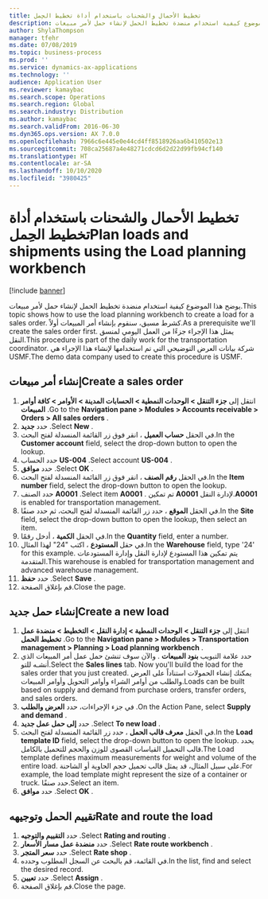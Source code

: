 ```yaml
---
title: تخطيط الأحمال والشحنات باستخدام أداة تخطيط الحِمل
description: يوضح هذا الموضوع كيفية استخدام منضدة تخطيط الحمل لإنشاء حمل لأمر مبيعات.
author: ShylaThompson
manager: tfehr
ms.date: 07/08/2019
ms.topic: business-process
ms.prod: ''
ms.service: dynamics-ax-applications
ms.technology: ''
audience: Application User
ms.reviewer: kamaybac
ms.search.scope: Operations
ms.search.region: Global
ms.search.industry: Distribution
ms.author: kamaybac
ms.search.validFrom: 2016-06-30
ms.dyn365.ops.version: AX 7.0.0
ms.openlocfilehash: 7966c6e445e0e44cd4ff8518926aa6b410502e13
ms.sourcegitcommit: 708ca25687a4e48271cdcd6d2d22d99fb94cf140
ms.translationtype: HT
ms.contentlocale: ar-SA
ms.lasthandoff: 10/10/2020
ms.locfileid: "3980425"
---
```

# <a name="plan-loads-and-shipments-using-the-load-planning-workbench"></a><span data-ttu-id="09e82-103">تخطيط الأحمال والشحنات باستخدام أداة تخطيط الحِمل</span><span class="sxs-lookup"><span data-stu-id="09e82-103">Plan loads and shipments using the Load planning workbench</span></span>

[!include [banner](../../includes/banner.md)]

<span data-ttu-id="09e82-104">يوضح هذا الموضوع كيفية استخدام منضدة تخطيط الحمل لإنشاء حمل لأمر مبيعات.</span><span class="sxs-lookup"><span data-stu-id="09e82-104">This topic shows how to use the load planning workbench to create a load for a sales order.</span></span> <span data-ttu-id="09e82-105">كشرط مسبق، سنقوم بإنشاء أمر المبيعات أولاً.</span><span class="sxs-lookup"><span data-stu-id="09e82-105">As a prerequisite we'll create the sales order first.</span></span> <span data-ttu-id="09e82-106">يمثل هذا الإجراء جزءًا من العمل اليومي لمنسق النقل.</span><span class="sxs-lookup"><span data-stu-id="09e82-106">This procedure is part of the daily work for the transportation coordinator.</span></span> <span data-ttu-id="09e82-107">شركة بيانات العرض التوضيحي التي تم استخدامها لإنشاء هذا الإجراء هي USMF.</span><span class="sxs-lookup"><span data-stu-id="09e82-107">The demo data company used to create this procedure is USMF.</span></span>


## <a name="create-a-sales-order"></a><span data-ttu-id="09e82-108">إنشاء أمر مبيعات</span><span class="sxs-lookup"><span data-stu-id="09e82-108">Create a sales order</span></span>
1. <span data-ttu-id="09e82-109">انتقل إلى **جزء التنقل > الوحدات النمطية > الحسابات المدينة > الأوامر > كافة أوامر المبيعات** .</span><span class="sxs-lookup"><span data-stu-id="09e82-109">Go to the **Navigation pane > Modules > Accounts receivable > Orders > All sales orders** .</span></span>
2. <span data-ttu-id="09e82-110">حدد **جديد** .</span><span class="sxs-lookup"><span data-stu-id="09e82-110">Select **New** .</span></span>
3. <span data-ttu-id="09e82-111">في الحقل **حساب العميل** ، انقر فوق زر القائمة المنسدلة لفتح البحث.</span><span class="sxs-lookup"><span data-stu-id="09e82-111">In the **Customer account** field, select the drop-down button to open the lookup.</span></span>
4. <span data-ttu-id="09e82-112">حدد الحساب **US-004** .</span><span class="sxs-lookup"><span data-stu-id="09e82-112">Select account **US-004** .</span></span>
5. <span data-ttu-id="09e82-113">حدد **موافق** .</span><span class="sxs-lookup"><span data-stu-id="09e82-113">Select **OK** .</span></span>
6. <span data-ttu-id="09e82-114">في الحقل **رقم الصنف** ، انقر فوق زر القائمة المنسدلة لفتح البحث.</span><span class="sxs-lookup"><span data-stu-id="09e82-114">In the **Item number** field, select the drop-down button to open the lookup.</span></span>
7. <span data-ttu-id="09e82-115">حدد الصنف **A0001** .</span><span class="sxs-lookup"><span data-stu-id="09e82-115">Select item **A0001** .</span></span> <span data-ttu-id="09e82-116">تم تمكين **A0001** لإدارة النقل.</span><span class="sxs-lookup"><span data-stu-id="09e82-116">**A0001** is enabled for transportation management.</span></span>  
8. <span data-ttu-id="09e82-117">في الحقل **الموقع** ، حدد زر القائمة المنسدلة لفتح البحث، ثم حدد صنفًا.</span><span class="sxs-lookup"><span data-stu-id="09e82-117">In the **Site** field, select the drop-down button to open the lookup, then select an item.</span></span>
9. <span data-ttu-id="09e82-118">في الحقل **الكمية** ، أدخل رقمًا.</span><span class="sxs-lookup"><span data-stu-id="09e82-118">In the **Quantity** field, enter a number.</span></span>
10. <span data-ttu-id="09e82-119">في حقل **المستودع** ، اكتب "24" لهذا المثال.</span><span class="sxs-lookup"><span data-stu-id="09e82-119">In the **Warehouse** field, type '24' for this example.</span></span> <span data-ttu-id="09e82-120">يتم تمكين هذا المستودع لإدارة النقل وإدارة المستودعات المتقدمة.</span><span class="sxs-lookup"><span data-stu-id="09e82-120">This warehouse is enabled for transportation management and advanced warehouse management.</span></span>  
11. <span data-ttu-id="09e82-121">حدد **حفظ** .</span><span class="sxs-lookup"><span data-stu-id="09e82-121">Select **Save** .</span></span>
12. <span data-ttu-id="09e82-122">قم بإغلاق الصفحة.</span><span class="sxs-lookup"><span data-stu-id="09e82-122">Close the page.</span></span>

## <a name="create-a-new-load"></a><span data-ttu-id="09e82-123">إنشاء حمل جديد</span><span class="sxs-lookup"><span data-stu-id="09e82-123">Create a new load</span></span>
1. <span data-ttu-id="09e82-124">انتقل إلى **جزء التنقل > الوحدات النمطية > إدارة النقل > التخطيط > منضدة عمل تخطيط الحمل** .</span><span class="sxs-lookup"><span data-stu-id="09e82-124">Go to the **Navigation pane > Modules > Transportation management > Planning > Load planning workbench** .</span></span>
2. <span data-ttu-id="09e82-125">حدد علامة التبويب **بنود المبيعات** . والآن سوف تنشئ حمل عمل أمر المبيعات الذي أنشـه للتو.</span><span class="sxs-lookup"><span data-stu-id="09e82-125">Select the **Sales lines** tab. Now you'll build the load for the sales order that you just created.</span></span> <span data-ttu-id="09e82-126">يمكنك إنشاء الحمولات استناداً على العرض والطلب من أوامر الشراء وأوامر التحويل وأوامر المبيعات.</span><span class="sxs-lookup"><span data-stu-id="09e82-126">Loads can be built based on supply and demand from purchase orders, transfer orders, and sales orders.</span></span>  
3. <span data-ttu-id="09e82-127">في جزء الإجراءات، حدد **العرض والطلب** .</span><span class="sxs-lookup"><span data-stu-id="09e82-127">On the Action Pane, select **Supply and demand** .</span></span>
4. <span data-ttu-id="09e82-128">حدد **إلى حمل عمل جديد** .</span><span class="sxs-lookup"><span data-stu-id="09e82-128">Select **To new load** .</span></span>
5. <span data-ttu-id="09e82-129">في الحقل **معرف قالب الحمل** ، حدد زر القائمة المنسدلة لفتح البحث.</span><span class="sxs-lookup"><span data-stu-id="09e82-129">In the **Load template ID** field, select the drop-down button to open the lookup.</span></span> <span data-ttu-id="09e82-130">يحدد قالب التحميل القياسات القصوى للوزن والحجم للتحميل بالكامل.</span><span class="sxs-lookup"><span data-stu-id="09e82-130">The Load template defines maximum measurements for weight and volume of the entire load.</span></span> <span data-ttu-id="09e82-131">على سبيل المثال، قد يمثل قالب تحميل حجم الحاوية أو الشاحنة.</span><span class="sxs-lookup"><span data-stu-id="09e82-131">For example, the load template might represent the size of a container or truck.</span></span> <span data-ttu-id="09e82-132">حدد صنفًا.</span><span class="sxs-lookup"><span data-stu-id="09e82-132">Select an item.</span></span>
6. <span data-ttu-id="09e82-133">حدد **موافق** .</span><span class="sxs-lookup"><span data-stu-id="09e82-133">Select **OK** .</span></span>

## <a name="rate-and-route-the-load"></a><span data-ttu-id="09e82-134">تقييم الحمل وتوجيهه</span><span class="sxs-lookup"><span data-stu-id="09e82-134">Rate and route the load</span></span>
1. <span data-ttu-id="09e82-135">حدد **التقييم والتوجيه‬** .</span><span class="sxs-lookup"><span data-stu-id="09e82-135">Select **Rating and routing** .</span></span>
2. <span data-ttu-id="09e82-136">حدد **منضدة عمل مسار الأسعار‬** .</span><span class="sxs-lookup"><span data-stu-id="09e82-136">Select **Rate route workbench** .</span></span>
3. <span data-ttu-id="09e82-137">حدد **سعر المتجر‬** .</span><span class="sxs-lookup"><span data-stu-id="09e82-137">Select **Rate shop** .</span></span>
4. <span data-ttu-id="09e82-138">في القائمة، قم بالبحث عن السجل المطلوب وحدده.</span><span class="sxs-lookup"><span data-stu-id="09e82-138">In the list, find and select the desired record.</span></span>
5. <span data-ttu-id="09e82-139">حدد **تعيين** .</span><span class="sxs-lookup"><span data-stu-id="09e82-139">Select **Assign** .</span></span>
6. <span data-ttu-id="09e82-140">قم بإغلاق الصفحة.</span><span class="sxs-lookup"><span data-stu-id="09e82-140">Close the page.</span></span>

